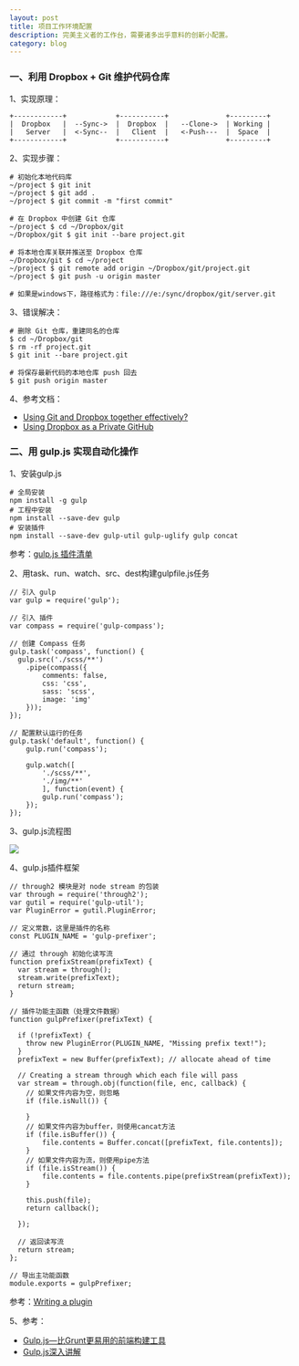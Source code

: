 ```yaml
---
layout: post
title: 项目工作环境配置
description: 完美主义者的工作台，需要诸多出乎意料的创新小配置。
category: blog
---
```


### 一、利用 Dropbox + Git 维护代码仓库

1、实现原理：

    +------------+            +-----------+              +---------+
    |  Dropbox   |  --Sync->  |  Dropbox  |   --Clone->  | Working |
    |   Server   |  <-Sync--  |   Client  |   <-Push---  |  Space  |
    +------------+            +-----------+              +---------+

2、实现步骤：

    # 初始化本地代码库
    ~/project $ git init
    ~/project $ git add .
    ~/project $ git commit -m "first commit"
    
    # 在 Dropbox 中创建 Git 仓库
    ~/project $ cd ~/Dropbox/git
    ~/Dropbox/git $ git init --bare project.git
    
    # 将本地仓库关联并推送至 Dropbox 仓库
    ~/Dropbox/git $ cd ~/project
    ~/project $ git remote add origin ~/Dropbox/git/project.git
    ~/project $ git push -u origin master
    
    # 如果是windows下，路径格式为：file:///e:/sync/dropbox/git/server.git
    
3、错误解决：

    # 删除 Git 仓库，重建同名的仓库
    $ cd ~/Dropbox/git
    $ rm -rf project.git
    $ git init --bare project.git
    
    # 将保存最新代码的本地仓库 push 回去
    $ git push origin master
    
4、参考文档：

* [Using Git and Dropbox together effectively?](http://stackoverflow.com/questions/1960799/using-git-and-dropbox-together-effectively)
* [Using Dropbox as a Private GitHub](http://jetheis.com/blog/2013/02/17/using-dropbox-as-a-private-github/)

### 二、用 gulp.js 实现自动化操作

1、安装gulp.js

    # 全局安装
    npm install -g gulp
    # 工程中安装
    npm install --save-dev gulp
    # 安装插件
    npm install --save-dev gulp-util gulp-uglify gulp concat

参考：[gulp.js 插件清单](http://gulpjs.com/plugins/)

2、用task、run、watch、src、dest构建gulpfile.js任务

    // 引入 gulp
    var gulp = require('gulp');
    
    // 引入 插件
    var compass = require('gulp-compass');
    
    // 创建 Compass 任务
    gulp.task('compass', function() {
      gulp.src('./scss/**')
        .pipe(compass({
            comments: false,
            css: 'css',
            sass: 'scss',
            image: 'img'
        }));
    });
    
    // 配置默认运行的任务
    gulp.task('default', function() {
        gulp.run('compass');
    
        gulp.watch([
            './scss/**',
            './img/**'
            ], function(event) {
            gulp.run('compass');
        });
    });
    
3、gulp.js流程图

![](/images/workbench_configs/gulp_01.png)

4、gulp.js插件框架

    // through2 模块是对 node stream 的包装
    var through = require('through2');
    var gutil = require('gulp-util');
    var PluginError = gutil.PluginError;
    
    // 定义常数，这里是插件的名称
    const PLUGIN_NAME = 'gulp-prefixer';
    
    // 通过 through 初始化读写流
    function prefixStream(prefixText) {
      var stream = through();
      stream.write(prefixText);
      return stream;
    }
    
    // 插件功能主函数（处理文件数据）
    function gulpPrefixer(prefixText) {
    
      if (!prefixText) {
        throw new PluginError(PLUGIN_NAME, "Missing prefix text!");
      }
      prefixText = new Buffer(prefixText); // allocate ahead of time
    
      // Creating a stream through which each file will pass
      var stream = through.obj(function(file, enc, callback) {
        // 如果文件内容为空，则忽略
        if (file.isNull()) {
           
        }
        // 如果文件内容为buffer，则使用cancat方法
        if (file.isBuffer()) {
            file.contents = Buffer.concat([prefixText, file.contents]);
        }
        // 如果文件内容为流，则使用pipe方法
        if (file.isStream()) {
            file.contents = file.contents.pipe(prefixStream(prefixText));
        }
    
        this.push(file);
        return callback();
    
      });
    
      // 返回读写流
      return stream;
    };
    
    // 导出主功能函数
    module.exports = gulpPrefixer;

参考：[Writing a plugin](https://github.com/gulpjs/gulp/blob/master/docs/writing-a-plugin/README.md)

5、参考：

* [Gulp.js—比Grunt更易用的前端构建工具](http://www.36ria.com/6373)
* [Gulp.js深入讲解](http://www.36ria.com/6382)



[Beetaa]:    http://beetaa.com  "Beetaa"
